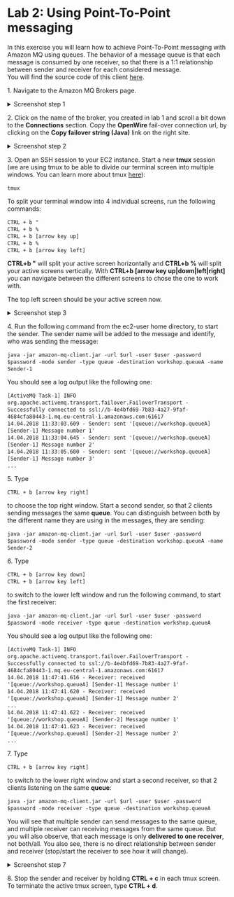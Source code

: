 # Lab 2: Using Point-To-Point messaging

In this exercise you will learn how to achieve Point-To-Point messaging with Amazon MQ using queues. The behavior of a message queue is that each message is consumed by one receiver, so that there is a 1:1 relationship between sender and receiver for each considered message.  
You will find the source code of this client [here](/amazon-mq-client/src/main/java/com/aws/sample/amazonmq/AmazonMqClient.java).


1\. Navigate to the Amazon MQ Brokers page.
<details><summary>Screenshot step 1</summary><p>

![Amazon MQ workshop lab 2 step 1](/images/amazon-mq-broker-overview.png)

</p></details><p/>


2\. Click on the name of the broker, you created in lab 1 and scroll a bit down to the **Connections** section. Copy the **OpenWire** fail-over connection url, by clicking on the **Copy failover string (Java)** link on the right site.
<details><summary>Screenshot step 2</summary><p>

![Amazon MQ workshop lab 2 step 2](/images/point-to-point-Step2.png)

</p></details><p/>


3\. Open an SSH session to your EC2 instance. Start a new **tmux** session (we are using tmux to be able to divide our terminal screen into multiple windows. You can learn more about tmux [here](https://github.com/tmux/tmux/wiki)):

```
tmux
```

To split your terminal window into 4 individual screens, run the following commands:

```
CTRL + b "
CTRL + b %
CTRL + b [arrow key up]
CTRL + b %
CTRL + b [arrow key left]
```

**CTRL+b "** will split your active screen horizontally and **CTRL+b %** will split your active screens vertically. With **CTRL+b [arrow key up|down|left|right]** you can navigate between the different screens to chose the one to work with.

The top left screen should be your active screen now.

<details><summary>Screenshot step 3</summary><p>

![Amazon MQ workshop lab 2 step 3](/images/tmux-session.png)

</p></details><p/>


4\. Run the following command from the ec2-user home directory, to start the sender. The sender name will be added to the message and identify, who was sending the message:

```
java -jar amazon-mq-client.jar -url $url -user $user -password $password -mode sender -type queue -destination workshop.queueA -name Sender-1
```

You should see a log output like the following one:

```
[ActiveMQ Task-1] INFO org.apache.activemq.transport.failover.FailoverTransport - Successfully connected to ssl://b-4e4bfd69-7b83-4a27-9faf-4684cfa80443-1.mq.eu-central-1.amazonaws.com:61617
14.04.2018 11:33:03.609 - Sender: sent '[queue://workshop.queueA] [Sender-1] Message number 1'
14.04.2018 11:33:04.645 - Sender: sent '[queue://workshop.queueA] [Sender-1] Message number 2'
14.04.2018 11:33:05.680 - Sender: sent '[queue://workshop.queueA] [Sender-1] Message number 3'
...
```


5\. Type  

```
CTRL + b [arrow key right]
```

to choose the top right window. Start a second sender, so that 2 clients sending messages the same **queue**. You can distinguish between both by the different name they are using in the messages, they are sending:

```
java -jar amazon-mq-client.jar -url $url -user $user -password $password -mode sender -type queue -destination workshop.queueA -name Sender-2
```

6\. Type

```
CTRL + b [arrow key down]
CTRL + b [arrow key left]
```

to switch to the lower left window and run the following command, to start the first receiver:

```
java -jar amazon-mq-client.jar -url $url -user $user -password $password -mode receiver -type queue -destination workshop.queueA
```

You should see a log output like the following one:

```
[ActiveMQ Task-1] INFO org.apache.activemq.transport.failover.FailoverTransport - Successfully connected to ssl://b-4e4bfd69-7b83-4a27-9faf-4684cfa80443-1.mq.eu-central-1.amazonaws.com:61617
14.04.2018 11:47:41.616 - Receiver: received '[queue://workshop.queueA] [Sender-1] Message number 1'
14.04.2018 11:47:41.620 - Receiver: received '[queue://workshop.queueA] [Sender-1] Message number 2'
...
14.04.2018 11:47:41.622 - Receiver: received '[queue://workshop.queueA] [Sender-2] Message number 1'
14.04.2018 11:47:41.623 - Receiver: received '[queue://workshop.queueA] [Sender-2] Message number 2'
...
```


7\. Type

```
CTRL + b [arrow key right]
```

to switch to the lower right window and start a second receiver, so that 2 clients listening on the same **queue**:

```
java -jar amazon-mq-client.jar -url $url -user $user -password $password -mode receiver -type queue -destination workshop.queueA
```

You will see that multiple sender can send messages to the same queue, and multiple receiver can receiving messages from the same queue. But you will also observe, that each message is only **delivered to one receiver**, not both/all. You also see, there is no direct relationship between sender and receiver (stop/start the receiver to see how it will change).
<details><summary>Screenshot step 7</summary><p>

![Amazon MQ workshop lab 2 step 7](/images/point-to-point-Step7.png)

</p></details><p/>


8\. Stop the sender and receiver by holding **CTRL + c** in each tmux screen. To terminate the active tmux screen, type **CTRL + d**.